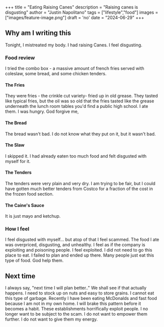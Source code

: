 +++
title =  "Eating Raising Canes"
description = "Raising canes is disgusting"
author = "Justin Napolitano"
tags = ["lifestyle","food"]
images = ["images/feature-image.png"]
draft = 'no'
date = "2024-06-29"
+++

## Why am I writing this

Tonight, I mistreated my body.  I had raising Canes. I feel disgusting.  

### Food review

I tried the combo box - a massive amount of french fries served with coleslaw, some bread, and some chicken tenders. 

#### The Fries

They were fries - the crinkle cut variety- fried up in old grease.  They tasted like typical fries, but the oil was so old that the fries tasted like the grease underneath the lunch room tables you'd find a public high school.  I ate them.  I was hungry. God forgive me,

#### The Bread

The bread wasn't bad. I do not know what they put on it, but it wasn't bad.

#### The Slaw

I skipped it. I had already eaten too much food and felt disgusted with myself for it.

#### The Tenders

The tenders were very plain and very dry. I am trying to be fair, but I could have gotten much better tenders from Costco for a fraction of the cost in the frozen food section.

#### The Caine's Sauce

It is just mayo and ketchup.


### How I feel

I feel disgusted with myself... but atop of that I feel scammed. The food I ate was overpriced, disgusting, and unhealthy.  I feel as if the company is exploiting and poisoning people.  I feel exploited. I did not need to go this place to eat.  I failed to plan and ended up there.  Many people just eat this type of food. God help them.

## Next time

I always say, "next time I will plan better.." We shall see if that actually happens.  I need to stock up on nuts and easy to store grains.  I cannot eat this type of garbage.  Recently I have been eating McDonalds and fast food because I am not in my own home.  I will brake this pattern before it becomes a habit.  These establishments horrifically exploit people.  I no longer want to be subject to the scam. I do not want to empower them further. I do not want to give them my energy.
